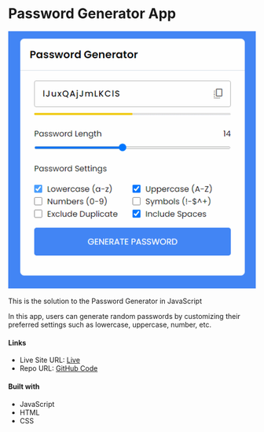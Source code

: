 # Password Generator App
<img src='/preview.png' width='600'>

This is the solution to the Password Generator in JavaScript

 In this app, users can generate random passwords by customizing their preferred settings such as lowercase, uppercase, number, etc.

 #### Links

- Live Site URL: [Live](https://arsenjijavadze.github.io/password-generator/)
- Repo URL: [GitHub Code](https://github.com/arsenjijavadze/password-generator)

#### Built with

- JavaScript
- HTML
- CSS